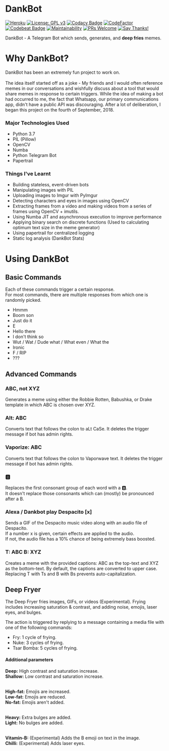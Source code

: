 # DankBot
[![Heroku](https://heroku-badge.herokuapp.com/?app=dankbot-tg&style=flat)](https://telegram.me/TheRealDankBot)
[![License: GPL v3](https://img.shields.io/badge/License-GPL%20v3-blue.svg?style=flat-square)](https://www.gnu.org/licenses/gpl-3.0)
[![Codacy Badge](https://img.shields.io/codacy/grade/bae5054274c7463f98206a684c9e58b5.svg?style=flat-square)](https://www.codacy.com/app/Rippr/DankBot)
[![CodeFactor](https://www.codefactor.io/repository/github/ishanmanchanda/dankbot/badge)](https://www.codefactor.io/repository/github/ishanmanchanda/dankbot)
[![Codebeat Badge](https://codebeat.co/badges/34ed37f8-955c-4907-8edb-c902b99f6b78)](https://codebeat.co/projects/github-com-rippr-dankbot-master)
[![Maintainability](https://img.shields.io/codeclimate/maintainability/Rippr/DankBot.svg?style=flat-square)](https://codeclimate.com/github/Rippr/DankBot/maintainability)
[![PRs Welcome](https://img.shields.io/badge/PRs-welcome-brightgreen.svg?style=flat-square)](http://makeapullrequest.com)
[![Say Thanks!](https://img.shields.io/badge/Say%20Thanks-!-1EAEDB.svg?style=flat-square)](https://saythanks.io/to/Rippr)


DankBot - A Telegram Bot which sends, generates, and **deep fries** memes.

# Why DankBot?
DankBot has been an extremely fun project to work on. <br><br>
The idea itself started off as a joke - My friends and I would often reference memes in our conversations and wishfully discuss about a tool that would share memes in response to certain triggers. While the idea of making a bot had occurred to me, the fact that Whatsapp, our primary communications app, didn't have a public API was discouraging. After a lot of deliberation, I began this project on the fourth of September, 2018.

### Major Technologies Used
- Python 3.7
- PIL (Pillow)
- OpenCV
- Numba
- Python Telegram Bot
- Papertrail

### Things I've Learnt
- Building stateless, event-driven bots
- Manipulating images with PIL
- Uploading images to Imgur with PyImgur
- Detecting characters and eyes in images using OpenCV
- Extracting frames from a video and making videos from a series of frames using OpenCV + imutils.
- Using Numba JIT and asynchronous execution to improve performance
- Applying binary search on discrete functions (Used to calculating optimum text size in the meme generator)
- Using papertrail for centralized logging
- Static log analysis (DankBot Stats)

# Using DankBot

## Basic Commands
Each of these commands trigger a certain response. <br>
For most commands, there are multiple responses from which one is randomly picked.

- Hmmm
- Boom son
- Just do it
- E
- Hello there
- I don't think so
- Wut / Wat / Dude what / What even / What the
- Ironic
- F / RIP
- ???

## Advanced Commands

### ABC, not XYZ
Generates a meme using either the Robbie Rotten, Babushka, or Drake template in which ABC is chosen over XYZ.

### Alt: ABC
Converts text that follows the colon to aLt CaSe. It deletes the trigger message if bot has admin rights.

### Vaporize: ABC
Converts text that follows the colon to Vaporwave text. It deletes the trigger message if bot has admin rights.

### 🅱
Replaces the first consonant group of each word with a 🅱. <br>
It doesn't replace those consonants which can (mostly) be pronounced after a B.

### Alexa / Dankbot play Despacito \[x\]
Sends a GIF of the Despacito music video along with an audio file of Despacito. <br>
If a number x is given, certain effects are applied to the audio. <br>
If not, the audio file has a 10% chance of being extremely bass boosted. <br>

### T: ABC B: XYZ
Creates a meme with the provided captions: ABC as the top-text and XYZ as the bottom-text.
By default, the captions are converted to upper case.
Replacing T with Ts and B with Bs prevents auto-capitalization.


## Deep Fryer
The Deep Fryer fries images, GIFs, or videos (Experimental).
Frying includes increasing saturation & contrast, and adding noise, emojis, laser eyes, and bulges.

The action is triggered by replying to a message containing a media file with one of the following commands:

- Fry: 1 cycle of frying.
- Nuke: 3 cycles of frying.
- Tsar Bomba: 5 cycles of frying.

#### Additional parameters

**Deep:** High contrast and saturation increase. <br>
**Shallow:** Low contrast and saturation increase. <br><br>

**High-fat:** Emojis are increased. <br>
**Low-fat:** Emojis are reduced. <br>
**No-fat:** Emojis aren't added. <br><br>

**Heavy:** Extra bulges are added. <br>
**Light:** No bulges are added. <br><br>

**Vitamin-B:** (Experimental) Adds the B emoji on text in the image. <br>
**Chilli:** (Experimental) Adds laser eyes.
